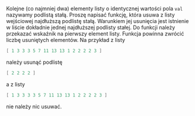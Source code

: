 Kolejne (co najmniej dwa) elementy listy o identycznej wartości pola
`val` nazywamy podlistą stałą. Proszę napisać funkcję, która usuwa z listy wejściowej najdłuższą podlistę stałą.
Warunkiem jej usunięcia jest istnienie w liście dokładnie jednej najdłuższej podlisty stałej. Do funkcji należy
przekazać wskaźnik na pierwszy element listy. Funkcja powinna zwrócić liczbę usuniętych elementów. Na przykład z listy

```C
[ 1 3 3 3 5 7 11 13 13 1 2 2 2 2 3 ] 
```

należy usunąć podlistę

```C
[ 2 2 2 2 ]
```

a z listy

```C
[ 1 3 3 3 3 5 7 11 13 13 1 2 2 2 2 3 ] 
```

nie należy nic usuwać.
